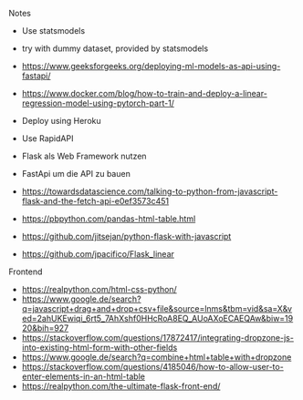 Notes

- Use statsmodels
- try with dummy dataset, provided by statsmodels

- https://www.geeksforgeeks.org/deploying-ml-models-as-api-using-fastapi/
- https://www.docker.com/blog/how-to-train-and-deploy-a-linear-regression-model-using-pytorch-part-1/ 


- Deploy using Heroku
- Use RapidAPI
- Flask als Web Framework nutzen
- FastApi um die API zu bauen

- https://towardsdatascience.com/talking-to-python-from-javascript-flask-and-the-fetch-api-e0ef3573c451
- https://pbpython.com/pandas-html-table.html
- https://github.com/jitsejan/python-flask-with-javascript
- https://github.com/jpacifico/Flask_linear 

Frontend
- https://realpython.com/html-css-python/
- https://www.google.de/search?q=javascript+drag+and+drop+csv+file&source=lnms&tbm=vid&sa=X&ved=2ahUKEwiqi_6rt5_7AhXshf0HHcRoA8EQ_AUoAXoECAEQAw&biw=1920&bih=927
- https://stackoverflow.com/questions/17872417/integrating-dropzone-js-into-existing-html-form-with-other-fields
- https://www.google.de/search?q=combine+html+table+with+dropzone
- https://stackoverflow.com/questions/4185046/how-to-allow-user-to-enter-elements-in-an-html-table
- https://realpython.com/the-ultimate-flask-front-end/



